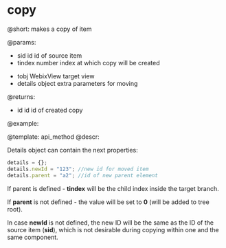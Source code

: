 copy
=============

@short:
	makes a copy of item

@params:
- sid		id		id of source item
- tindex	number		index at which copy will be created
* tobj		WebixView	target view
* details	object	extra parameters for moving

@returns:

- id		id		id of created copy

@example:


@template:	api_method
@descr:

Details object can contain the next properties:

~~~js
details = {};
details.newId = "123"; //new id for moved item
details.parent = "a2"; //id of new parent element
~~~


If parent is defined - **tindex** will be the child index inside the target branch.

If **parent** is not defined - the value will be set to **0** (will be added to tree root).

In case **newId** is not defined, the new ID will be the same as the ID of the 
source item (**sid**), which is not desirable during copying within one and the same component.
